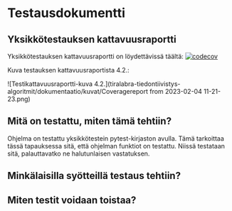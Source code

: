 # Testausdokumentti

## Yksikkötestauksen kattavuusraportti

Yksikkötestauksen kattavuusraportti on löydettävissä täältä:
[![codecov](https://codecov.io/gh/susannakinnunen/tiralabra-tiedontiivistys-algoritmit/branch/main/graph/badge.svg?token=KEMF99W3XG)](https://codecov.io/gh/susannakinnunen/tiralabra-tiedontiivistys-algoritmit)

Kuva testauksen kattavuusraportista 4.2.:

![Testikattavuusraportti-kuva 4.2.](tiralabra-tiedontiivistys-algoritmit/dokumentaatio/kuvat/Coveragereport from 2023-02-04 11-21-23.png)

## Mitä on testattu, miten tämä tehtiin?

Ohjelma on testattu yksikkötestein pytest-kirjaston avulla. Tämä tarkoittaa tässä tapauksessa sitä, että ohjelman funktiot on testattu. Niissä testataan sitä, palauttavatko ne halutunlaisen vastatuksen.

## Minkälaisilla syötteillä testaus tehtiin?

## Miten testit voidaan toistaa?
